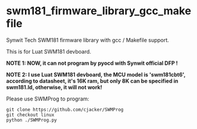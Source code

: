 # swm181_firmware_library_gcc_makefile
Synwit Tech SWM181 firmware library with gcc / Makefile support.

This is for Luat SWM181 devboard.

**NOTE 1: NOW, it can not program by pyocd with Synwit official DFP !**

**NOTE 2: I use Luat SWM181 devboard, the MCU model is 'swm181cbt6', according to datasheet, it's 16K ram, but
only 8K can be specified in swm181.ld, otherwise, it will not work!**


Please use SWMProg to program:

```
git clone https://github.com/cjacker/SWMProg
git checkout linux
python ./SWMProg.py
```

